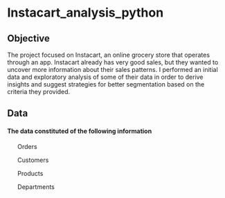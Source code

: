 # Instacart_analysis_python
<h2>Objective</h2> 
<p>The project focused on Instacart, an online grocery store that operates through an app. Instacart already has very good sales, but they wanted to uncover more information about their sales patterns. I performed an initial data and exploratory analysis of some of their data in order to derive insights and suggest strategies for better segmentation based on the criteria they provided.</p>

## Data
#### The data constituted of the following information
<ol>Orders</ol>
<ol>Customers</ol>
<ol>Products</ol>
<ol>Departments</ol>

